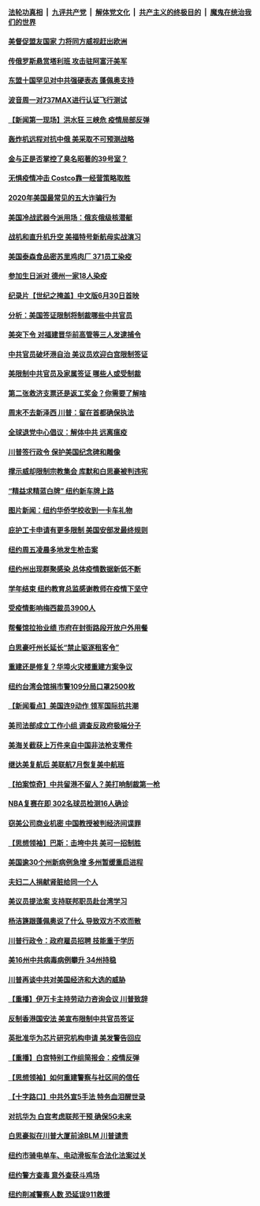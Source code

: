 ####  [法轮功真相](../../../../basic/blob/master/README.md?t=06290231) &nbsp;|&nbsp; [九评共产党](../../../../9ping.md/blob/master/README.md?t=06290231) &nbsp;|&nbsp; [解体党文化](../../../../jtdwh.md/blob/master/README.md?t=06290231)  &nbsp;|&nbsp; [共产主义的终极目的](../../../../gczydzjmd.md/blob/master/README.md?t=06290231) &nbsp;|&nbsp; [魔鬼在统治我们的世界](../../../../mgztzwmdsj.md/blob/master/README.md?t=06290231) 

#### [美督促盟友国家 力将同方威视赶出欧洲](../pages/nsc412/n12217695.md?t=06290231) 

#### [传俄罗斯悬赏塔利班 攻击驻阿富汗美军](../pages/nsc412/n12217600.md?t=06290231) 

#### [东盟十国罕见对中共强硬表态 蓬佩奥支持](../pages/nsc412/n12217571.md?t=06290231) 

#### [波音周一对737MAX进行认证飞行测试](../pages/nsc412/n12217519.md?t=06290231) 

#### [【新闻第一现场】洪水狂 三峡危 疫情局部反弹](../pages/nsc412/n12217350.md?t=06290231) 

#### [轰炸机远程对抗中俄 美采取不可预测战略](../pages/nsc412/n12205278.md?t=06290231) 

#### [金与正是否掌控了臭名昭著的39号室？](../pages/nsc412/n12217251.md?t=06290231) 

#### [无惧疫情冲击 Costco靠一经营策略取胜](../pages/nsc412/n12208222.md?t=06290231) 

#### [2020年美国最常见的五大诈骗行为](../pages/nsc412/n12216881.md?t=06290231) 

#### [美国冷战武器今派用场：俄亥俄级核潜艇](../pages/nsc412/n12216507.md?t=06290231) 

#### [战机和直升机升空 美福特号新航母实战演习](../pages/nsc412/n12216326.md?t=06290231) 

#### [美国泰森食品密苏里鸡肉厂 371员工染疫](../pages/nsc412/n12216590.md?t=06290231) 

#### [参加生日派对 德州一家18人染疫](../pages/nsc412/n12216533.md?t=06290231) 

#### [纪录片【世纪之掩盖】中文版6月30日首映](../pages/nsc412/n12216557.md?t=06290231) 

#### [分析：美国签证限制将制裁哪些中共官员](../pages/nsc412/n12216563.md?t=06290231) 

#### [美突下令 对福建晋华前高管等三人发逮捕令](../pages/nsc412/n12216296.md?t=06290231) 

#### [中共官员破坏港自治 美议员欢迎白宫限制签证](../pages/nsc412/n12216313.md?t=06290231) 

#### [美限制中共官员及家属签证 哪些人或受制裁](../pages/nsc412/n12216208.md?t=06290231) 

#### [第二张救济支票还是返工奖金？你需要了解啥](../pages/nsc412/n12216185.md?t=06290231) 

#### [周末不去新泽西 川普：留在首都确保执法](../pages/nsc412/n12216075.md?t=06290231) 

#### [全球退党中心倡议：解体中共 远离瘟疫](../pages/nsc412/n12214964.md?t=06290231) 

#### [川普签行政令 保护美国纪念碑和雕像](../pages/nsc412/n12216036.md?t=06290231) 

#### [撑示威却限制宗教集会 库默和白思豪被判违宪](../pages/nsc412/n12215498.md?t=06290231) 

#### [“精益求精蓝白牌”  纽约新车牌上路](../pages/nsc412/n12215514.md?t=06290231) 

#### [图片新闻：纽约华侨学校收到一卡车礼物](../pages/nsc412/n12215479.md?t=06290231) 

#### [庇护工卡申请有更多限制 美国安部发最终规则](../pages/nsc412/n12215484.md?t=06290231) 

#### [纽约周五凌晨多地发生枪击案](../pages/nsc412/n12215489.md?t=06290231) 

#### [纽约州出现群聚感染  总体疫情数据新低不断](../pages/nsc412/n12215492.md?t=06290231) 

#### [学年结束   纽约教育总监感谢教师在疫情下坚守](../pages/nsc412/n12215495.md?t=06290231) 

#### [受疫情影响梅西裁员3900人](../pages/nsc412/n12215504.md?t=06290231) 

#### [帮餐馆拉抬业绩 市府在封街路段开放户外用餐](../pages/nsc412/n12215506.md?t=06290231) 

#### [白思豪吁州长延长“禁止驱逐租客令”](../pages/nsc412/n12215511.md?t=06290231) 

#### [重建还是修复？华埠火灾楼重建方案争议](../pages/nsc412/n12215517.md?t=06290231) 

#### [纽约台湾会馆捐市警109分局口罩2500枚](../pages/nsc412/n12215522.md?t=06290231) 

#### [【新闻看点】美国连9动作 领军国际抗共潮](../pages/nsc412/n12215121.md?t=06290231) 

#### [美司法部成立工作小组 调查反政府极端分子](../pages/nsc412/n12215788.md?t=06290231) 

#### [美海关截获上万件来自中国非法枪支零件](../pages/nsc412/n12215668.md?t=06290231) 

#### [继达美复航后 美联航7月恢复美中航班](../pages/nsc412/n12215347.md?t=06290231) 

#### [【拍案惊奇】中共留港不留人？美打响制裁第一枪](../pages/nsc412/n12215438.md?t=06290231) 

#### [NBA复赛在即  302名球员检测16人确诊](../pages/nsc412/n12215540.md?t=06290231) 

#### [窃美公司商业机密 中国教授被判经济间谍罪](../pages/nsc412/n12215195.md?t=06290231) 

#### [【思想领袖】巴斯：击垮中共 美可一招制胜](../pages/nsc412/n12033990.md?t=06290231) 

#### [美国逾30个州新病例急增 多州暂缓重启进程](../pages/nsc412/n12215188.md?t=06290231) 

#### [夫妇二人捐献肾脏给同一个人](../pages/nsc412/n12215205.md?t=06290231) 

#### [美议员提法案 支持联邦职员赴台湾学习](../pages/nsc412/n12215108.md?t=06290231) 

#### [杨洁篪跟蓬佩奥说了什么 导致双方不欢而散](../pages/nsc412/n12214937.md?t=06290231) 

#### [川普行政令：政府雇员招聘 技能重于学历](../pages/nsc412/n12214994.md?t=06290231) 

#### [美16州中共病毒病例攀升 34州持稳](../pages/nsc412/n12214832.md?t=06290231) 

#### [川普再谈中共对美国经济和大选的威胁](../pages/nsc412/n12214917.md?t=06290231) 

#### [【重播】伊万卡主持劳动力咨询会议 川普致辞](../pages/nsc412/n12214370.md?t=06290231) 

#### [反制香港国安法 美宣布限制中共官员签证](../pages/nsc412/n12214505.md?t=06290231) 

#### [英批准华为芯片研究机构申请 美发警告回应](../pages/nsc412/n12214643.md?t=06290231) 

#### [【重播】白宫特别工作组简报会：疫情反弹](../pages/nsc412/n12214278.md?t=06290231) 

#### [【思想领袖】如何重建警察与社区间的信任](../pages/nsc412/n12214218.md?t=06290231) 

#### [【十字路口】中共外宣5手法 特务血泪醒世录](../pages/nsc412/n12212915.md?t=06290231) 

#### [对抗华为 白宫考虑联邦干预 确保5G未来](../pages/nsc412/n12214112.md?t=06290231) 

#### [白思豪拟在川普大厦前涂BLM 川普谴责](../pages/nsc412/n12213221.md?t=06290231) 

#### [纽约市骑电单车、电动滑板车合法化法案过关](../pages/nsc412/n12213199.md?t=06290231) 

#### [纽约警方查毒 意外查获斗鸡场](../pages/nsc412/n12213204.md?t=06290231) 

#### [纽约削减警察人数 恐延误911救援](../pages/nsc412/n12213202.md?t=06290231) 

